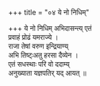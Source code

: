+++
title = "०४ ये नो निधिम्"

+++
ये नो निधिम् अभिदासन्त्य् एतं  
प्रवाहं प्रोढं यमराज्ये ।  
राजा तेषां वरुण इन्द्रियाण्य्  
अभि तिष्ट्ःअतु हरसा दैव्येन ।  
एतं सधस्थाः परि वो ददाम्य्  
अनुख्याता यज्ञपतिर् यद् आयत् ॥